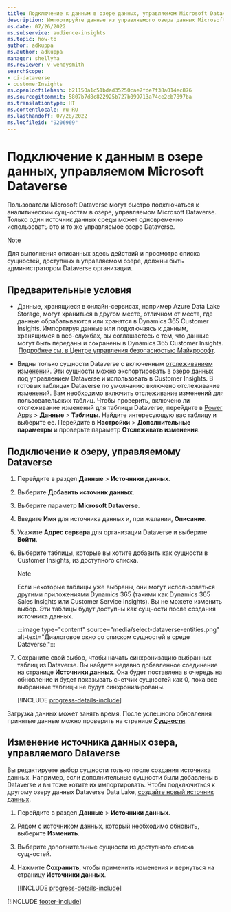 ```yaml
---
title: Подключение к данным в озере данных, управляемом Microsoft Dataverse
description: Импортируйте данные из управляемого озера данных Microsoft Dataverse.
ms.date: 07/26/2022
ms.subservice: audience-insights
ms.topic: how-to
author: adkuppa
ms.author: adkuppa
manager: shellyha
ms.reviewer: v-wendysmith
searchScope:
- ci-dataverse
- customerInsights
ms.openlocfilehash: b21150a1c51bdad35250cae7fde7f38a014ec876
ms.sourcegitcommit: 5807b7d8c822925b727b099713a74ce2cb7897ba
ms.translationtype: HT
ms.contentlocale: ru-RU
ms.lasthandoff: 07/28/2022
ms.locfileid: "9206969"
---
```

# <a name="connect-to-data-in-a-microsoft-dataverse-managed-data-lake"></a>Подключение к данным в озере данных, управляемом Microsoft Dataverse

Пользователи Microsoft Dataverse могут быстро подключаться к аналитическим сущностям в озере, управляемом Microsoft Dataverse. Только один источник данных среды может одновременно использовать это и то же управляемое озеро Dataverse.

> [!NOTE]
> Для выполнения описанных здесь действий и просмотра списка сущностей, доступных в управляемом озере, должны быть администратором Dataverse организации.

## <a name="prerequisites"></a>Предварительные условия

- Данные, хранящиеся в онлайн-сервисах, например Azure Data Lake Storage, могут храниться в другом месте, отличном от места, где данные обрабатываются или хранятся в Dynamics 365 Customer Insights. Импортируя данные или подключаясь к данным, хранящимся в веб-службах, вы соглашаетесь с тем, что данные могут быть переданы и сохранены в Dynamics 365 Customer Insights.  [Подробнее см. в Центре управления безопасностью Майкрософт](https://www.microsoft.com/trust-center).

- Видны только сущности Dataverse с включенным [отслеживанием изменений](/power-platform/admin/enable-change-tracking-control-data-synchronization). Эти сущности можно экспортировать в озеро данных под управлением Dataverse и использовать в Customer Insights. В готовых таблицах Dataverse по умолчанию включено отслеживание изменений. Вам необходимо включить отслеживание изменений для пользовательских таблиц. Чтобы проверить, включено ли отслеживание изменений для таблицы Dataverse, перейдите в [Power Apps](https://make.powerapps.com) > **Данные** > **Таблицы**. Найдите интересующую вас таблицу и выберите ее. Перейдите в **Настройки** > **Дополнительные параметры** и проверьте параметр **Отслеживать изменения**.

## <a name="connect-to-a-dataverse-managed-lake"></a>Подключение к озеру, управляемому Dataverse

1. Перейдите в раздел **Данные** > **Источники данных**.

1. Выберите **Добавить источник данных**.

1. Выберите параметр **Microsoft Dataverse**.

1. Введите **Имя** для источника данных и, при желании, **Описание**.

1. Укажите **Адрес сервера** для организации Dataverse и выберите **Войти**.

1. Выберите таблицы, которые вы хотите добавить как сущности в Customer Insights, из доступного списка.

   > [!NOTE]
   > Если некоторые таблицы уже выбраны, они могут использоваться другими приложениями Dynamics 365 (такими как Dynamics 365 Sales Insights или Customer Service Insights). Вы не можете изменить выбор. Эти таблицы будут доступны как сущности после создания источника данных.

    :::image type="content" source="media/select-dataverse-entities.png" alt-text="Диалоговое окно со списком сущностей в среде Dataverse.":::

1. Сохраните свой выбор, чтобы начать синхронизацию выбранных таблиц из Dataverse. Вы найдете недавно добавленное соединение на странице **Источники данных**. Она будет поставлена в очередь на обновление и будет показывать счетчик сущностей как 0, пока все выбранные таблицы не будут синхронизированы.

   [!INCLUDE [progress-details-include](includes/progress-details-pane.md)]

Загрузка данных может занять время. После успешного обновления принятые данные можно проверить на странице [**Сущности**](entities.md).

## <a name="edit-a-dataverse-managed-lake-data-source"></a>Изменение источника данных озера, управляемого Dataverse

Вы редактируете выбор сущности только после создания источника данных. Например, если дополнительные сущности были добавлены в Dataverse и вы тоже хотите их импортировать.
Чтобы подключиться к другому озеру данных Dataverse Data Lake, [создайте новый источник данных](#connect-to-a-dataverse-managed-lake).

1. Перейдите в раздел **Данные** > **Источники данных**.

1. Рядом с источником данных, который необходимо обновить, выберите **Изменить**.

1. Выберите дополнительные сущности из доступного списка сущностей.

1. Нажмите **Сохранить**, чтобы применить изменения и вернуться на страницу **Источники данных**.

   [!INCLUDE [progress-details-include](includes/progress-details-pane.md)]

[!INCLUDE [footer-include](includes/footer-banner.md)]
